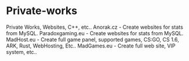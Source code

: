 # Private-works
Private Works, Websites, C++, etc..
Anorak.cz - Create websites for stats from MySQL.
Paradoxgaming.eu - Create websites for stats from MySQL.
MadHost.eu - Create full game panel, supported games, CS:GO, CS 1.6, ARK, Rust, WebHosting, Etc..
MadGames.eu - Create full web site, VIP system, etc..
